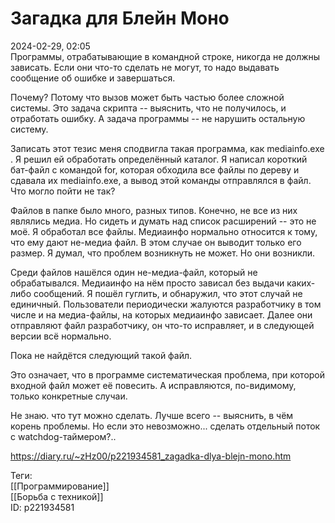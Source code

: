 Загадка для Блейн Моно
=======================

   
 2024-02-29, 02:05   
  Программы, отрабатывающие в командной строке, никогда не должны зависать. Если они что-то сделать не могут, то надо выдавать сообщение об ошибке и завершаться.   
   
 Почему? Потому что вызов может быть частью более сложной системы. Это задача скрипта -- выяснить, что не получилось, и отработать ошибку. А задача программы -- не нарушить остальную систему.   
   
 Записать этот тезис меня сподвигла такая программа, как mediainfo.exe . Я решил ей обработать определённый каталог. Я написал короткий бат-файл с командой for, которая обходила все файлы по дереву и сдавала их mediainfo.exe, а вывод этой команды отправлялся в файл. Что могло пойти не так?   
   
 Файлов в папке было много, разных типов. Конечно, не все из них являлись медиа. Но сидеть и думать над список расширений -- это не моё. Я обработал все файлы. Медиаинфо нормально относится к тому, что ему дают не-медиа файл. В этом случае он выводит только его размер. Я думал, что проблем возникнуть не может. Но они возникли.   
   
 Среди файлов нашёлся один не-медиа-файл, который не обрабатывался. Медиаинфо на нём просто зависал без выдачи каких-либо сообщений. Я пошёл гуглить, и обнаружил, что этот случай не единичный. Пользователи периодически жалуются разработчику в том числе и на медиа-файлы, на которых медиаинфо зависает. Далее они отправляют файл разработчику, он что-то исправляет, и в следующей версии всё нормально.   
   
 Пока не найдётся следующий такой файл.   
   
 Это означает, что в программе систематическая проблема, при которой входной файл может её повесить. А исправляются, по-видимому, только конкретные случаи.   
   
 Не знаю. что тут можно сделать. Лучше всего -- выяснить, в чём корень проблемы. Но если это невозможно... сделать отдельный поток с watchdog-таймером?..   
    
 <https://diary.ru/~zHz00/p221934581_zagadka-dlya-blejn-mono.htm>   
   
 Теги:   
 [[Программирование]]   
 [[Борьба с техникой]]   
 ID: p221934581